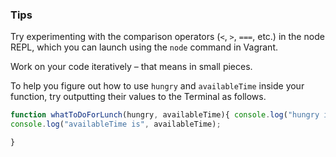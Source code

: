 
### Tips

Try experimenting with the comparison operators (`<`, `>`, `===`, etc.) in the node REPL, which you can launch using the `node` command in Vagrant.

Work on your code iteratively – that means in small pieces. 

To help you figure out how to use `hungry` and `availableTime` inside your function, try outputting their values to the Terminal as follows.






```javascript
function whatToDoForLunch(hungry, availableTime){ console.log("hungry is", hungry);
console.log("availableTime is", availableTime);

}
```